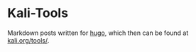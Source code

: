 # Kali-Tools

Markdown posts written for [hugo](https://gohugo.io/), which then can be found at [kali.org/tools/](https://www.kali.org/tools/).
